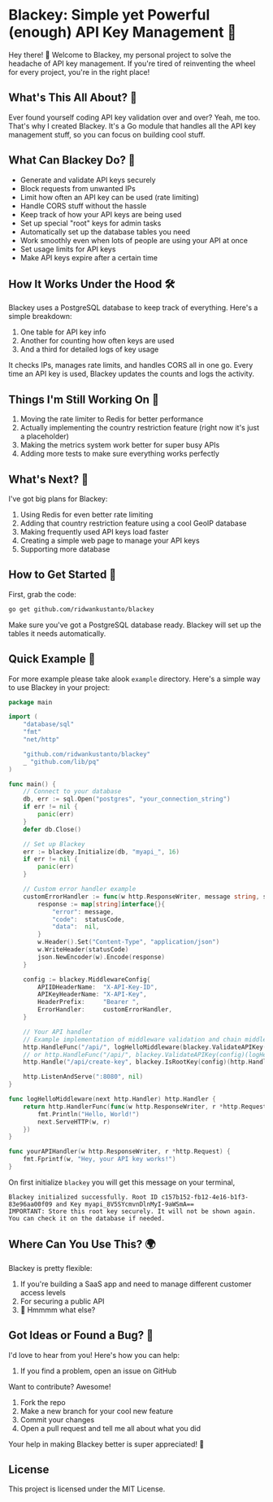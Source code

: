 # Blackey: Simple yet Powerful (enough) API Key Management 🔑

Hey there! 👋 Welcome to Blackey, my personal project to solve the headache of API key management. If you're tired of reinventing the wheel for every project, you're in the right place!

## What's This All About? 🤔

Ever found yourself coding API key validation over and over? Yeah, me too. That's why I created Blackey. It's a Go module that handles all the API key management stuff, so you can focus on building cool stuff.

## What Can Blackey Do? 🚀

- Generate and validate API keys securely
- Block requests from unwanted IPs
- Limit how often an API key can be used (rate limiting)
- Handle CORS stuff without the hassle
- Keep track of how your API keys are being used
- Set up special "root" keys for admin tasks
- Automatically set up the database tables you need
- Work smoothly even when lots of people are using your API at once
- Set usage limits for API keys
- Make API keys expire after a certain time

## How It Works Under the Hood 🛠️

Blackey uses a PostgreSQL database to keep track of everything. Here's a simple breakdown:

1. One table for API key info
2. Another for counting how often keys are used
3. And a third for detailed logs of key usage

It checks IPs, manages rate limits, and handles CORS all in one go. Every time an API key is used, Blackey updates the counts and logs the activity.

## Things I'm Still Working On 🚧

1. Moving the rate limiter to Redis for better performance
2. Actually implementing the country restriction feature (right now it's just a placeholder)
3. Making the metrics system work better for super busy APIs
4. Adding more tests to make sure everything works perfectly

## What's Next? 🔮

I've got big plans for Blackey:

1. Using Redis for even better rate limiting
2. Adding that country restriction feature using a cool GeoIP database
3. Making frequently used API keys load faster
4. Creating a simple web page to manage your API keys
5. Supporting more database

## How to Get Started 🏁

First, grab the code:

```bash
go get github.com/ridwankustanto/blackey
```

Make sure you've got a PostgreSQL database ready. Blackey will set up the tables it needs automatically.

## Quick Example 💨
For more example please take alook `example` directory. Here's a simple way to use Blackey in your project:

```go
package main

import (
    "database/sql"
    "fmt"
    "net/http"

    "github.com/ridwankustanto/blackey"
    _ "github.com/lib/pq"
)

func main() {
    // Connect to your database
    db, err := sql.Open("postgres", "your_connection_string")
    if err != nil {
        panic(err)
    }
    defer db.Close()

    // Set up Blackey
    err := blackey.Initialize(db, "myapi_", 16)
    if err != nil {
        panic(err)
    }

    // Custom error handler example 
    customErrorHandler := func(w http.ResponseWriter, message string, statusCode int) {
		response := map[string]interface{}{
			"error": message,
			"code":  statusCode,
			"data":  nil,
		}
		w.Header().Set("Content-Type", "application/json")
		w.WriteHeader(statusCode)
		json.NewEncoder(w).Encode(response)
	}

	config := blackey.MiddlewareConfig{
		APIIDHeaderName:  "X-API-Key-ID",
		APIKeyHeaderName: "X-API-Key",
		HeaderPrefix:     "Bearer ",
		ErrorHandler:     customErrorHandler,
	}

    // Your API handler
    // Example implementation of middleware validation and chain middleware
    http.HandleFunc("/api/", logHelloMiddleware(blackey.ValidateAPIKey(config)(yourAPIHandler)))
    // or http.HandleFunc("/api/", blackey.ValidateAPIKey(config)(logHelloMiddleware(http.HandlerFunc(yourAPIHandler))))
	http.Handle("/api/create-key", blackey.IsRootKey(config)(http.HandlerFunc(createAPIKeyHandler)))

    http.ListenAndServe(":8080", nil)
}

func logHelloMiddleware(next http.Handler) http.Handler {
	return http.HandlerFunc(func(w http.ResponseWriter, r *http.Request) {
		fmt.Println("Hello, World!")
		next.ServeHTTP(w, r)
	})
}

func yourAPIHandler(w http.ResponseWriter, r *http.Request) {
    fmt.Fprintf(w, "Hey, your API key works!")
}
```

On first initialize `blackey` you will get this message on your terminal,
```
Blackey initialized successfully. Root ID c157b152-fb12-4e16-b1f3-83e96aa00f09 and Key myapi_8V5SYcmvnDlnMyI-9aWSmA== 
IMPORTANT: Store this root key securely. It will not be shown again. You can check it on the database if needed.
```

## Where Can You Use This? 🌍

Blackey is pretty flexible:

1. If you're building a SaaS app and need to manage different customer access levels
2. For securing a public API
3. 🤔 Hmmmm what else? 

## Got Ideas or Found a Bug? 🐛

I'd love to hear from you! Here's how you can help:

1. If you find a problem, open an issue on GitHub

Want to contribute? Awesome!

1. Fork the repo
2. Make a new branch for your cool new feature
3. Commit your changes
4. Open a pull request and tell me all about what you did

Your help in making Blackey better is super appreciated! 🙌

## License

This project is licensed under the MIT License.